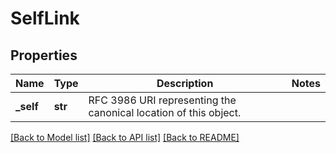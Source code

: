# SelfLink

## Properties
Name | Type | Description | Notes
------------ | ------------- | ------------- | -------------
**_self** | **str** | RFC 3986 URI representing the canonical location of this object. | 

[[Back to Model list]](../README.md#documentation-for-models) [[Back to API list]](../README.md#documentation-for-api-endpoints) [[Back to README]](../README.md)


